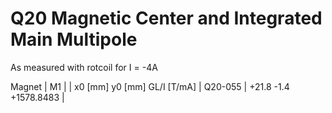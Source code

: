 Q20 Magnetic Center and Integrated Main Multipole
=================================================

As measured with rotcoil for I =  -4A

Magnet  |             M1               |
        | x0 [mm]  y0 [mm] GL/I [T/mA] |
Q20-055 |   +21.8     -1.4 +1578.8483  |
